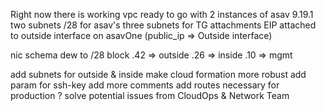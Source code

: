 Right now there is working vpc ready to go with 2 instances of asav 9.19.1 two subnets /28 for asav's three subnets for TG attachments EIP attached to outside interface on asavOne (public_ip => Outside interface)

nic schema dew to /28 block
.42 => outside
.26 => inside
.10 => mgmt

 add subnets for outside & inside
 make cloud formation more robust
 add param for ssh-key
 add more comments
 add routes necessary for production ?
 solve potential issues from CloudOps & Network Team
